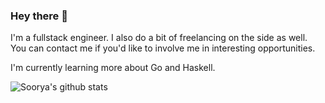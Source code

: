 ### Hey there 👋

I'm a fullstack engineer. I also do a bit of freelancing on the side as well. You can contact me if you'd like to involve me in interesting opportunities.

I'm currently learning more about Go and Haskell.

![Soorya's github stats](https://github-readme-stats.vercel.app/api?username=null-char&count_private=true)
